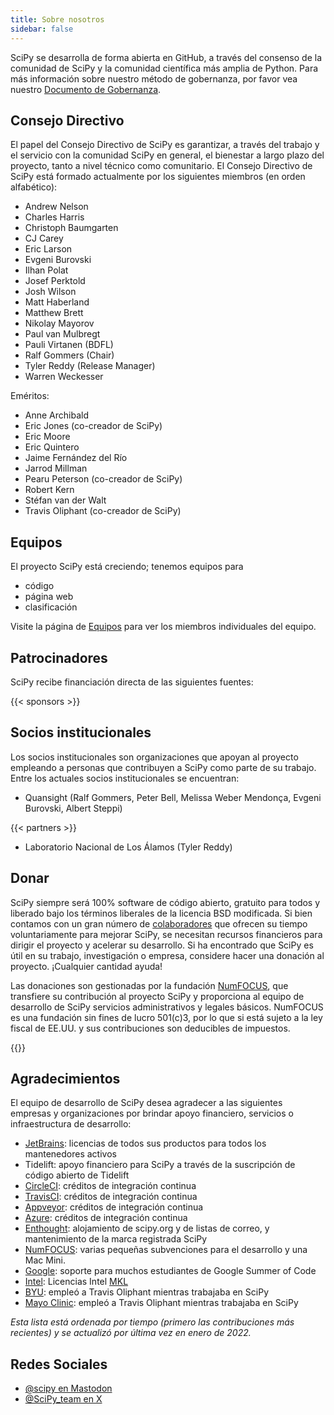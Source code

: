```yaml
---
title: Sobre nosotros
sidebar: false
---
```


SciPy se desarrolla de forma abierta en GitHub, a través del consenso de la comunidad de SciPy y la comunidad científica más amplia de Python. Para más información sobre nuestro método de gobernanza, por favor vea nuestro [Documento de Gobernanza](https://docs.scipy.org/doc/scipy/dev/governance.html).

## Consejo Directivo

El papel del Consejo Directivo de SciPy es garantizar, a través del trabajo y el servicio con la comunidad SciPy en general, el bienestar a largo plazo del proyecto, tanto a nivel técnico como comunitario. El Consejo Directivo de SciPy está formado actualmente por los siguientes miembros (en orden alfabético):

- Andrew Nelson
- Charles Harris
- Christoph Baumgarten
- CJ Carey
- Eric Larson
- Evgeni Burovski
- Ilhan Polat
- Josef Perktold
- Josh Wilson
- Matt Haberland
- Matthew Brett
- Nikolay Mayorov
- Paul van Mulbregt
- Pauli Virtanen (BDFL)
- Ralf Gommers (Chair)
- Tyler Reddy (Release Manager)
- Warren Weckesser

Eméritos:

- Anne Archibald
- Eric Jones (co-creador de SciPy)
- Eric Moore
- Eric Quintero
- Jaime Fernández del Río
- Jarrod Millman
- Pearu Peterson (co-creador de SciPy)
- Robert Kern
- Stéfan van der Walt
- Travis Oliphant (co-creador de SciPy)

## Equipos

El proyecto SciPy está creciendo; tenemos equipos para

- código
- página web
- clasificación

Visite la página de [Equipos](/teams) para ver los miembros individuales del equipo.

## Patrocinadores

SciPy recibe financiación directa de las siguientes fuentes:

{{< sponsors >}}

## Socios institucionales

Los socios institucionales son organizaciones que apoyan al proyecto empleando a personas que contribuyen a SciPy como parte de su trabajo. Entre los actuales socios institucionales se encuentran:

- Quansight (Ralf Gommers, Peter Bell, Melissa Weber Mendonça, Evgeni Burovski, Albert Steppi)

{{< partners >}}

- Laboratorio Nacional de Los Álamos (Tyler Reddy)

## Donar

SciPy siempre será 100% software de código abierto, gratuito para todos y liberado bajo los términos liberales de la licencia BSD modificada. Si bien contamos con un gran número de [colaboradores](https://github.com/scipy/scipy/graphs/contributors) que ofrecen su tiempo voluntariamente para mejorar SciPy, se necesitan recursos financieros para dirigir el proyecto y acelerar su desarrollo. Si ha encontrado que SciPy es útil en su trabajo, investigación o empresa, considere hacer una donación al proyecto. ¡Cualquier cantidad ayuda!

Las donaciones son gestionadas por la fundación [NumFOCUS](https://numfocus.org), que transfiere su contribución al proyecto SciPy y proporciona al equipo de desarrollo de SciPy servicios administrativos y legales básicos. NumFOCUS es una fundación sin fines de lucro 501(c)3, por lo que si está sujeto a la ley fiscal de EE.UU. y sus contribuciones son deducibles de impuestos.

{{<opencollective>}}

## Agradecimientos

El equipo de desarrollo de SciPy desea agradecer a las siguientes empresas y organizaciones por brindar apoyo financiero, servicios o infraestructura de desarrollo:

- [JetBrains](https://jb.gg/OpenSourceSupport): licencias de todos sus productos para todos los mantenedores activos
- Tidelift: apoyo financiero para SciPy a través de la suscripción de código abierto de Tidelift
- [CircleCI](https://circleci.com): créditos de integración continua
- [TravisCI](https://travis-ci.com): créditos de integración continua
- [Appveyor](https://ci.appveyor.com): créditos de integración continua
- [Azure](https://dev.azure.com): créditos de integración continua
- [Enthought](https://www.enthought.com): alojamiento de scipy.org y de listas de correo, y mantenimiento de la marca registrada SciPy
- [NumFOCUS](https://numfocus.org): varias pequeñas subvenciones para el desarrollo y una Mac Mini.
- [Google](https://google.com): soporte para muchos estudiantes de Google Summer of Code
- [Intel](https://www.intel.com): Licencias Intel [MKL](https://software.intel.com/en-us/intel-mkl/)
- [BYU](https://www.byu.edu): empleó a Travis Oliphant mientras trabajaba en SciPy
- [Mayo Clinic](https://www.mayoclinic.org): empleó a Travis Oliphant mientras trabajaba en SciPy

_Esta lista está ordenada por tiempo (primero las contribuciones más recientes) y se actualizó por última vez en enero de 2022._

<a name="social-media"></a>

## Redes Sociales

- [@scipy en Mastodon](https://mastodon.social/@scipy@fosstodon.org)
- [@SciPy_team en X](https://x.com/scipy_team)
